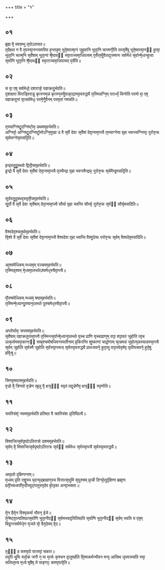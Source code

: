 +++
title = "१"

+++
## ०१
ब्र᳘ह्म वै᳘ स्वयम्भु त᳘पोऽतप्यत॥  
त᳘दैक्षत न वै त᳘पस्या᳘नन्त्यमस्ति ह᳘न्ताह᳘म् भूते᳘ष्वात्मा᳘नं जुह᳘वानि भूता᳘नि चात्त्मनी᳘ति तत्स᳘र्वेषु भूते᳘ष्वात्मा᳘नᳫं हुत्वा᳘ भूता᳘नि चात्म᳘नि स᳘र्वेषाम् भूता᳘नां श्रै᳘ष्ठ्यᳫं स्वा᳘राज्यमा᳘धिपत्यम् प᳘र्यैत्त᳘थैॗवैतद्य᳘जमानः सर्वमेधे स᳘र्वान्मे᳘धान्हुत्वा स᳘र्वाणि भूता᳘नि श्रै᳘ष्ठ्यᳫं स्वा᳘राज्यमा᳘धिपत्यम् प᳘र्येति॥  
## ०२
स वा᳘ एष᳘ सर्वमेधो᳘ दशरात्रो᳘ यज्ञक्रतु᳘र्भवति॥  
द᳘शाक्षरा विराड्विराडु कृत्स्नम᳘न्नं कृत्स्न᳘स्यैॗवान्ना᳘द्यस्या᳘वरुद्ध्यै त᳘स्मिन्नग्नि᳘म् परार्ध्यं᳘ चिनोति परमो वा᳘ एष᳘ यज्ञक्रतूनां य᳘त्सर्वमेधः᳘ परमे᳘णैॗवैनम् परम᳘तां गमयति॥  
## ०३
त᳘स्याग्निष्टु᳘दग्निष्टोमः᳘ प्रथमम᳘हर्भवति॥  
अग्निर्वा᳘ अग्निष्टु᳘दग्निष्टोॗमोऽग्नि᳘मुखा उ वै स᳘र्वे देवाः स᳘र्वेषां देवा᳘नामा᳘प्त्यै त᳘स्याग्नेया ग्र᳘हा भवन्त्यग्निय्यः᳘ पुरोरु᳘चः स᳘र्वमाग्नेय᳘मसदि᳘ति॥  
## ०४
इन्द्रस्तु᳘दुॗक्थ्यो द्विती᳘यम᳘हर्भवति॥  
इ᳘न्द्रो वै स᳘र्वे देवाः स᳘र्वेषां देवा᳘नामा᳘प्त्यै त᳘स्यैन्द्रा ग्र᳘हा भवन्त्यैन्द्र्यः᳘ पुरोरु᳘चः स᳘र्वमैन्द्र᳘मसदि᳘ति॥  
## ०५
सूर्यस्तु᳘दुक्थ्य᳘स्तृती᳘यम᳘हर्भवति॥  
सू᳘र्यो वै स᳘र्वे देवाः स᳘र्वेषाम् देवा᳘नामा᳘प्त्यै सौर्या ग्र᳘हा भवन्ति सौर्य्यः᳘ पुरोरु᳘चः स᳘र्वᳫं सौर्य᳘मसदिति॥  
## ०६
वैश्वदेव᳘श्चतुर्थम᳘हर्भवति॥  
वि᳘श्वे वै स᳘र्वे देवाः स᳘र्वेषां देवा᳘नामा᳘प्त्यै वैश्वदेवा ग्र᳘हा भवन्ति वैश्वॗदेव्यः परोरु᳘चः स᳘र्वम् वैश्वदेव᳘मसदिति॥  
## ०७
आ᳘श्वमेधिकम् मध्यम᳘म् पञ्चमम᳘हर्भवति॥  
त᳘स्मिन्न᳘श्वम् मे᳘ध्यमा᳘लभतेऽश्वमेध᳘स्यैवा᳘प्त्यै॥  
## ०८
पौ᳘रुषमेधिकम् मध्यमं᳘ षष्ठम᳘हर्भवति॥  
त᳘स्मिन्मे᳘ध्यान्पु᳘रुषाना᳘लभते पुरुषमेध᳘स्यैवा᳘प्त्यै॥  
## ०९
अप्तोर्यामः᳘ सप्तमम᳘हर्भवति॥  
स᳘र्वेषाम् यज्ञक्रतूनामा᳘प्त्यै त᳘स्मिन्त्स᳘र्वान्मे᳘ध्याना᳘लभते य᳘च्च प्राणि य᳘च्चाप्राण᳘म् वपा᳘ वपा᳘वतं जुहोति त्व᳘च उत्क᳘र्तमवपा᳘कानाᳫं सम्व्र᳘श्चमोषधिवनस्पतीनाम् प्र᳘किरन्ति शु᳘ष्काणां चार्द्रा᳘णाम् चा᳘न्नमन्नं जुहोत्य᳘न्नस्यान्नस्या᳘प्त्यै स᳘र्वम् जुहोति स᳘र्वस्मै जुहोति स᳘र्वस्या᳘प्त्यज् स᳘र्वस्या᳘वरुद्ध्यै प्रातःसवने᳘ हुता᳘सु वपा᳘स्वेव᳘मेव᳘ तृतीयसवने᳘ हुते᳘षु हविः᳘षु॥  
## १०
त्रिणव᳘मष्टमम᳘हर्भवति॥  
व᳘ज्रो वै᳘ त्रिणवो व᳘ज्रेण ख᳘लु वै᳘ क्षत्र᳘ᳫं᳘ स्पृतं तद्व᳘ज्रेणैव᳘ क्षत्र᳘ᳫं᳘ स्पृणोति॥  
## ११
त्रयस्त्रिंशं᳘ नवमम᳘हर्भवति प्रतिष्ठा वै त्रवस्त्रिंशः प्र᳘तिष्ठित्यै॥  
## १२
विश्वजित्स᳘र्वपृष्ठोऽतिरात्रो दशमम᳘हर्भवति॥  
स᳘र्वम् वै᳘ विश्वजित्स᳘र्वपृष्ठोऽतिरात्रः स᳘र्वᳫं सर्वमेधः स᳘र्वस्या᳘प्त्यै स᳘र्वस्या᳘वरुद्ध्यै॥  
## १३
अथा᳘तो द᳘क्षिणानाम्॥  
म᳘ध्यम् प्र᳘ति राष्ट्र᳘स्य य᳘दन्य᳘द्ब्राह्मण᳘स्य वित्तात्स᳘भूमि स᳘पुरुषम् प्रा᳘ची दिग्घो᳘तुर्द᳘क्षिणा ब्रह्म᳘णः प्रती᳘च्यध्वर्योरु᳘दीच्युद्गातुस्त᳘देव हो᳘तृका अन्वा᳘भक्ताः॥  
## १४
ते᳘न हैते᳘न विश्व᳘कर्मा भौवन᳘ ईजे॥  
ते᳘नेष्ट्वा᳘त्यतिष्ठत्स᳘र्वाणि भूता᳘नीदᳫं स᳘र्वमभवद᳘तितिष्ठति स᳘र्वाणि भूता᳘नीदᳫं स᳘र्वम् भवति य एव᳘म् विद्वा᳘न्त्सर्वमेधे᳘न य᳘जते यो᳘ वैत᳘देवम् वे᳘द॥  
## १५
त᳘ᳫं᳘ ह कश्य᳘पो याजयां᳘ चकार॥  
तद᳘पि भू᳘मिः श्लो᳘कं जगौ न᳘ मा म᳘र्त्यः क᳘श्चन दा᳘तुमर्हति वि᳘श्वकर्मन्भौवन मन्द᳘ आसिथ उ᳘पमञ्घ्यति स्या᳘ सलिल᳘स्य म᳘ध्ये मृ᳘षैष᳘ ते सङ्गरः᳘ कश्य᳘पाये᳘ति॥  